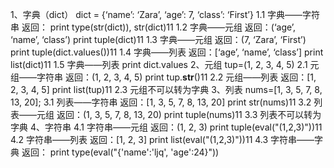 1、字典（dict） dict = {‘name’: ‘Zara’, ‘age’: 7, ‘class’: ‘First’} 1.1 字典——字符串 返回：
print type(str(dict)), str(dict)11 1.2 字典——元组 返回：(‘age’, ‘name’, ‘class’)
print tuple(dict)11 1.3 字典——元组 返回：(7, ‘Zara’, ‘First’) print
tuple(dict.values())11 1.4 字典——列表 返回：[‘age’, ‘name’, ‘class’] print
list(dict)11 1.5 字典——列表 print dict.values 2、元组 tup=(1, 2, 3, 4, 5) 2.1 元组——字符串
返回：(1, 2, 3, 4, 5) print tup.__str__()11 2.2 元组——列表 返回：[1, 2, 3, 4, 5] print
list(tup)11 2.3 元组不可以转为字典 3、列表 nums=[1, 3, 5, 7, 8, 13, 20]; 3.1 列表——字符串
返回：[1, 3, 5, 7, 8, 13, 20] print str(nums)11 3.2 列表——元组 返回：(1, 3, 5, 7, 8, 13,
20) print tuple(nums)11 3.3 列表不可以转为字典 4、字符串 4.1 字符串——元组 返回：(1, 2, 3) print
tuple(eval("(1,2,3)"))11 4.2 字符串——列表 返回：[1, 2, 3] print
list(eval("(1,2,3)"))11 4.3 字符串——字典 返回： print type(eval("{'name':'ljq',
'age':24}"))

